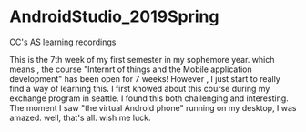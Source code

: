 # AndroidStudio_2019Spring
CC's AS learning recordings

This is the 7th week of my first semester in my sophemore year. which means , the course "Internrt of things and the Mobile application development" has been open for 7 weeks! However , I  just start to really find a way of learning this.
I first knowed about this course during my exchange program in seattle. I found this both challenging and interesting. 
The moment I saw "the virtual Android phone" running on my desktop, I was amazed. 
well, that's all.
wish me luck.
